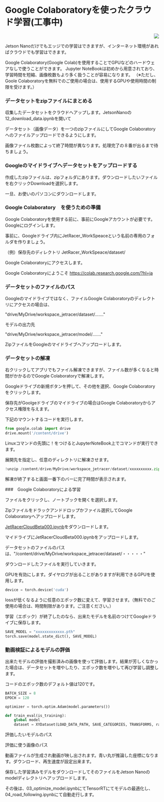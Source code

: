 # Google Colaboratoryを使ったクラウド学習(工事中)


<div style="text-align:right;">
<img src="./../img/signatureboardAI86V2.png">
</div>

Jetson Nanoだけでもエッジでの学習はできますが、インターネット環境があればクラウドでも学習はできます。

Google Colaboratory(Google Colab)を使用することでGPUなどのハードウェアなしで使うことができます。
Jupyter NoteBookは初めから用意されており、学習時間を短縮、画像枚数もより多く扱うことが容易になります。
（※ただし、Goole Colaboratoryを無料でのご使用の場合は、使用するGPUや使用時間の制限を受けます。）

### データセットをzipファイルにまとめる

収集したデータセットをクラウドへアップします。JetsonNanoの12_download_data.ipynbを開いて

データセット（画像データ）を一つのzipファイルにしてGoogle Colaboratoryへのファイルアップロードできるようにします。

画像ファイル枚数によって終了時間が異なります。処理完了の８番が出るまで待ちましょう。

### Googleのマイドライブへデータセットをアップロードする

作成したzipファイルは、zipフォルダにあります。ダウンロードしたいファイルを右クリックDownloadを選択します。

一旦、お使いのパソコンにダウンロードします。

### Google Colaboratory　を使うための準備

Google Colaboratoryを使用する前に、事前にGoogleアカウントが必要です。Googleにログインします。

事前に、Googleドライブ内にJetRacer_WorkSpeaceという名前の専用のフォルダを作りましょう。

（例）保存先のディレクトリ
JetRacer_WorkSpeace/dataset/


Google Colaboratoryにアクセスします。

Google Colaboratoryにようこそ
https://colab.research.google.com/?hl=ja


### データセットのファイルのパス

Googleのマイドライブではなく、ファイルGoogle Colaboratoryのディレクトリにアクセスの場合は、

"drive/MyDrive/workspace_jetracer/dataset/......."

モデルの出力先

"drive/MyDrive/workspace_jetracer/model/......."

ZipファイルをGoogleのマイドライブへアップロードします。

### データセットの解凍

右クリックしてアプリでもファイル解凍できますが、ファイル数が多くなると時間がかかるのでGoogle Colaboratoryで解凍します。

Googleドライブの新規ボタンを押して、その他を選択、Google Colaboratoryをクリックします。

保存先がGoolgeドライブのマイドライブの場合はGoogle Colaboratoryからアクセス権限を与えます。

下記のマウントするコードを実行します。

```Python
from google.colab import drive
drive.mount('/content/drive')
```
Linuxコマンドの先頭に！をつけるとJupyterNoteBook上でコマンドが実行できます。

展開先を指定し、任意のディレクトリに解凍させます。

```Python
!unzip /content/drive/MyDrive/workspace_jetracer/dataset/xxxxxxxxxx.zip -d /content/drive/MyDrive/workspace_jetracer/dataset/
```

解凍が終了すると画面一番下のバーに完了時間が表示されます。

###　Google Colaboratoryによる学習

ファイルをクリックし、ノートブックを開くを選択します。

Zipファイルをドラックアンドドロップかファイル選択してGoogle Colaboratoryへアップロードします。

[JetRacerCloudBeta000.ipynb](./python/JetRacerCloudBeta000.ipynb)をダウンロードします。

マイドライブにJetRacerCloudBeta000.ipynbをアップロードします。

データセットのファイルのパスは、"/content/drive/MyDrive/workspace_jetracer/dataset/・・・・・"

ダウンロードしたファイルを実行していきます。

GPUを有効にします。ダイヤログが出ることがありますが利用できるGPUを使用します。

```Python
device = torch.device('cuda')
```

lossが低くなるように任意のエポック数に変えて、学習させます。（無料でのご使用の場合は、時間制限があります。ご注意ください。）

学習（エポック）が終了したのなら、出来たモデルを名前のつけてGoogleドライブに保存します。

```python
SAVE_MODEL = "xxxxxxxxxxxxx.pth"
torch.save(model.state_dict(), SAVE_MODEL)
```

### 動画検証によるモデルの評価

出来たモデルの評価を撮影済みの画像を使って評価します。結果が芳しくなかった場合は、データセットを増やしたり、エポック数を増やして再び学習し調整します。

コードのエポック数のデフォルト値は120です。

```python
BATCH_SIZE = 8
EPOCH = 120

optimizer = torch.optim.Adam(model.parameters())

def train_eval(is_training):
    global model
    dataset = XYDataset(LOAD_DATA_PATH, SAVE_CATEGORIES, TRANSFORMS, random_hflip=True)
```

評価したいモデルのパス

評価に使う画像のパス

動画ファイルが生成され動画が映し出されます。青い丸が推論した座標になります。ダウンロード、再生速度が設定出来ます。

保存した学習済みモデルをダウンロードしてそのファイルをJetson Nanoのmodelディレクトリへアップロードします。

その後は、03_optimize_model.ipynbにてTensorRTにてモデルの最適化し、04_road_following.ipynbにて自動走行します。
